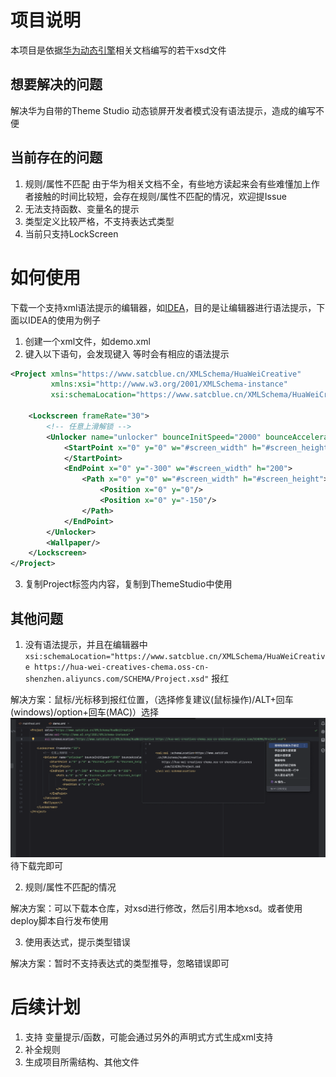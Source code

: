 # 项目说明
本项目是依据[华为动态引擎](https://developer.huawei.com/consumer/cn/doc/content/themes-engine-overview-0000001054588463)相关文档编写的若干xsd文件
## 想要解决的问题
解决华为自带的Theme Studio 动态锁屏开发者模式没有语法提示，造成的编写不便
## 当前存在的问题
1. 规则/属性不匹配
由于华为相关文档不全，有些地方读起来会有些难懂加上作者接触的时间比较短，会存在规则/属性不匹配的情况，欢迎提Issue
2. 无法支持函数、变量名的提示
3. 类型定义比较严格，不支持表达式类型
4. 当前只支持LockScreen
# 如何使用
下载一个支持xml语法提示的编辑器，如[IDEA](https://www.jetbrains.com/idea/download/)，目的是让编辑器进行语法提示，下面以IDEA的使用为例子
1. 创建一个xml文件，如demo.xml
2. 键入以下语句，会发现键入<Lockscreen> 等时会有相应的语法提示
```xml
<Project xmlns="https://www.satcblue.cn/XMLSchema/HuaWeiCreative"
         xmlns:xsi="http://www.w3.org/2001/XMLSchema-instance"
         xsi:schemaLocation="https://www.satcblue.cn/XMLSchema/HuaWeiCreative https://hua-wei-creatives-chema.oss-cn-shenzhen.aliyuncs.com/SCHEMA/Project.xsd">

    <Lockscreen frameRate="30">
        <!-- 任意上滑解锁 -->
        <Unlocker name="unlocker" bounceInitSpeed="2000" bounceAcceleration="3000">
            <StartPoint x="0" y="0" w="#screen_width" h="#screen_height">
            </StartPoint>
            <EndPoint x="0" y="-300" w="#screen_width" h="200">
                <Path x="0" y="0" w="#screen_width" h="#screen_height">
                    <Position x="0" y="0"/>
                    <Position x="0" y="-150"/>
                </Path>
            </EndPoint>
        </Unlocker>
        <Wallpaper/>
    </Lockscreen>
</Project>
```
3. 复制Project标签内内容，复制到ThemeStudio中使用
## 其他问题
1. 没有语法提示，并且在编辑器中`xsi:schemaLocation="https://www.satcblue.cn/XMLSchema/HuaWeiCreative https://hua-wei-creatives-chema.oss-cn-shenzhen.aliyuncs.com/SCHEMA/Project.xsd"` 报红

解决方案：鼠标/光标移到报红位置，（选择修复建议(鼠标操作)/ALT+回车(windows)/option+回车(MAC)）选择![手动提取外部资源](doc%2Fmanual_download_xsd.png)待下载完即可

2. 规则/属性不匹配的情况

解决方案：可以下载本仓库，对xsd进行修改，然后引用本地xsd。或者使用deploy脚本自行发布使用

3. 使用表达式，提示类型错误

解决方案：暂时不支持表达式的类型推导，忽略错误即可

# 后续计划
1. 支持 变量提示/函数，可能会通过另外的声明式方式生成xml支持
2. 补全规则
3. 生成项目所需结构、其他文件


